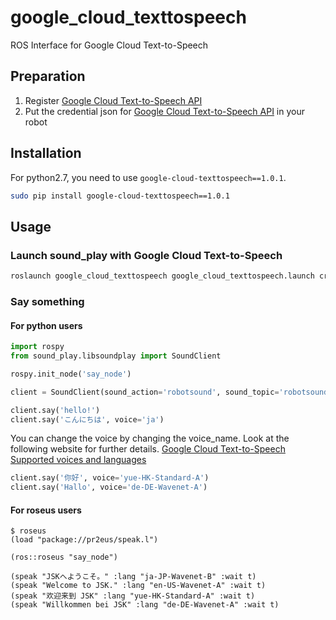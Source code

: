 # google_cloud_texttospeech

ROS Interface for Google Cloud Text-to-Speech

## Preparation

1. Register [Google Cloud Text-to-Speech API](https://cloud.google.com/text-to-speech)
2. Put the credential json for [Google Cloud Text-to-Speech API](https://cloud.google.com/text-to-speech) in your robot

## Installation

For python2.7, you need to use `google-cloud-texttospeech==1.0.1`.

```bash
sudo pip install google-cloud-texttospeech==1.0.1
```

## Usage

### Launch sound_play with Google Cloud Text-to-Speech

```bash
roslaunch google_cloud_texttospeech google_cloud_texttospeech.launch credential:=/your/credential/json/path
```

### Say something

#### For python users

```python
import rospy
from sound_play.libsoundplay import SoundClient

rospy.init_node('say_node')

client = SoundClient(sound_action='robotsound', sound_topic='robotsound')

client.say('hello!')
client.say('こんにちは', voice='ja')
```

You can change the voice by changing the voice_name.
Look at the following website for further details.
[Google Cloud Text-to-Speech Supported voices and languages](https://cloud.google.com/text-to-speech/docs/voices)

```python
client.say('你好', voice='yue-HK-Standard-A')
client.say('Hallo', voice='de-DE-Wavenet-A')
```

#### For roseus users

```
$ roseus
(load "package://pr2eus/speak.l")

(ros::roseus "say_node")

(speak "JSKへようこそ。" :lang "ja-JP-Wavenet-B" :wait t)
(speak "Welcome to JSK." :lang "en-US-Wavenet-A" :wait t)
(speak "欢迎来到 JSK" :lang "yue-HK-Standard-A" :wait t)
(speak "Willkommen bei JSK" :lang "de-DE-Wavenet-A" :wait t)
```
